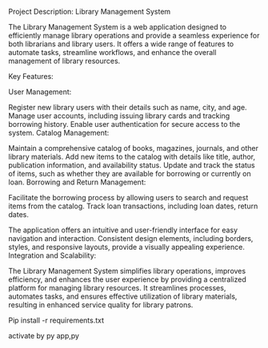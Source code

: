 
Project Description: Library Management System

The Library Management System is a web application designed to efficiently manage library operations and provide a seamless experience for both librarians and library users. It offers a wide range of features to automate tasks, streamline workflows, and enhance the overall management of library resources.

Key Features:

User Management:

Register new library users with their details such as name, city, and age.
Manage user accounts, including issuing library cards and tracking borrowing history.
Enable user authentication for secure access to the system.
Catalog Management:

Maintain a comprehensive catalog of books, magazines, journals, and other library materials.
Add new items to the catalog with details like title, author, publication information, and availability status.
Update and track the status of items, such as whether they are available for borrowing or currently on loan.
Borrowing and Return Management:

Facilitate the borrowing process by allowing users to search and request items from the catalog.
Track loan transactions, including loan dates, return dates.


The application offers an intuitive and user-friendly interface for easy navigation and interaction.
Consistent design elements, including borders, styles, and responsive layouts, provide a visually appealing experience.
Integration and Scalability:


The Library Management System simplifies library operations, improves efficiency, and enhances the user experience by providing a centralized platform for managing library resources. It streamlines processes, automates tasks, and ensures effective utilization of library materials, resulting in enhanced service quality for library patrons.




Pip install -r requirements.txt

activate by py app,py
